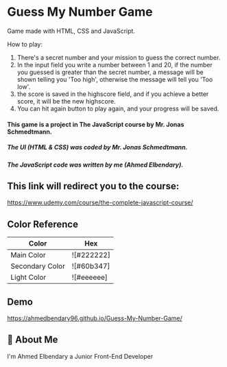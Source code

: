 
# Guess My Number Game

Game made with HTML, CSS and JavaScript.

How to play:

1. There's a secret number and your mission to guess the correct number.
2. In the input field you write a number between 1 and 20, if the number you guessed is greater than the secret number, a message will be shown telling you 'Too high', otherwise the message will tell you 'Too low'.
3. the score is saved in the highscore field, and if you achieve a better score, it will be the new highscore.
4. You can hit again button to play again, and your progress will be saved.


#### This game is a project in The JavaScript course by Mr. Jonas Schmedtmann.
##### The UI (HTML & CSS) was coded by Mr. Jonas Schmedtmann.
##### The JavaScript code was written by me (Ahmed Elbendary).

## This link will redirect you to the course:
https://www.udemy.com/course/the-complete-javascript-course/
## Color Reference

| Color           | Hex        |
| ----------------| ---------- |
| Main Color      | ![#222222] |
| Secondary Color | ![#60b347] |
| Light Color     | ![#eeeeee] |


## Demo

https://ahmedbendary96.github.io/Guess-My-Number-Game/


## 🚀 About Me
I'm Ahmed Elbendary a Junior Front-End Developer


